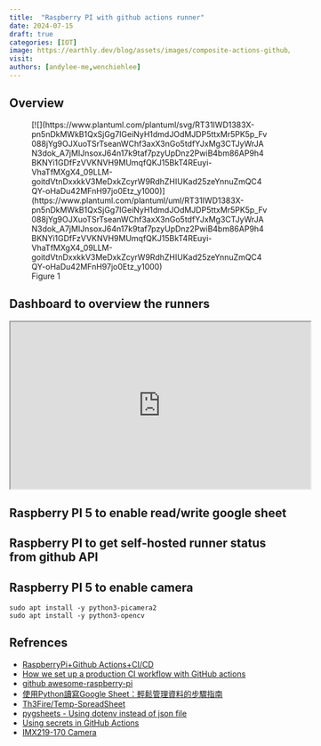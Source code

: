 ```yaml
---
title:  "Raspberry PI with github actions runner"
date: 2024-07-15
draft: true
categories: [IOT]
image: https://earthly.dev/blog/assets/images/composite-actions-github/workflow.png
visit:
authors: [andylee-me,wenchiehlee]
---
```


## Overview


<figure markdown="span">
[![](https://www.plantuml.com/plantuml/svg/RT31IWD1383X-pn5nDkMWkB1QxSjGg7IGeiNyH1dmdJOdMJDP5ttxMr5PK5p_Fv088jYg9OJXuoTSrTseanWChf3axX3nGo5tdfYJxMg3CTJyWrJAN3dok_A7jMIJnsoxJ64n17k9taf7pzyUpDnz2PwiB4bm86AP9h4BKNYi1GDfFzVVKNVH9MUmqfQKJ15BkT4REuyi-VhaTfMXgX4_09LLM-goitdVtnDxxkkV3MeDxkZcyrW9RdhZHIUKad25zeYnnuZmQC4QY-oHaDu42MFnH97jo0Etz_y1000)](https://www.plantuml.com/plantuml/uml/RT31IWD1383X-pn5nDkMWkB1QxSjGg7IGeiNyH1dmdJOdMJDP5ttxMr5PK5p_Fv088jYg9OJXuoTSrTseanWChf3axX3nGo5tdfYJxMg3CTJyWrJAN3dok_A7jMIJnsoxJ64n17k9taf7pzyUpDnz2PwiB4bm86AP9h4BKNYi1GDfFzVVKNVH9MUmqfQKJ15BkT4REuyi-VhaTfMXgX4_09LLM-goitdVtnDxxkkV3MeDxkZcyrW9RdhZHIUKad25zeYnnuZmQC4QY-oHaDu42MFnH97jo0Etz_y1000)
  <figcaption>Figure 1</figcaption>
</figure>

## Dashboard to overview the runners


<iframe width="540px" height="300px" src="https://docs.google.com/spreadsheets/d/1LtxS_ZH3dd5ycHIlkHENfWahl7QCVwYgoXJstf6HzQY/pubhtml?gid=0&amp;single=true&amp;widget=false&amp;headers=false"></iframe>

## Raspberry PI 5 to enable read/write google sheet

## Raspberry PI to get self-hosted runner status from github API
## Raspberry PI 5 to enable camera

```
sudo apt install -y python3-picamera2
sudo apt install -y python3-opencv
```

## Refrences
* [RaspberryPi+Github Actions+CI/CD](https://pabluc.medium.com/raspberrypi-github-actions-ci-cd-1dc098b4c7d3)
* [How we set up a production CI workflow with GitHub actions](https://insights.project-a.com/how-we-set-up-a-production-ci-workflow-with-github-actions/)
* [github awesome-raspberry-pi](https://github.com/thibmaek/awesome-raspberry-pi)
* [使用Python讀寫Google Sheet：輕鬆管理資料的步驟指南](https://medium.com/@yunnnzeng/%E4%BD%BF%E7%94%A8python%E8%AE%80%E5%AF%ABgoogle-sheet-%E8%BC%95%E9%AC%86%E7%AE%A1%E7%90%86%E8%B3%87%E6%96%99%E7%9A%84%E6%AD%A5%E9%A9%9F%E6%8C%87%E5%8D%97-5e029c2c4c3c)
* [Th3Fire/Temp-SpreadSheet](https://github.com/Th3Fire/Temp-SpreadSheet)
* [pygsheets - Using dotenv instead of json file](https://stackoverflow.com/questions/58643462/pygsheets-using-dotenv-instead-of-json-file)
* [Using secrets in GitHub Actions](https://docs.github.com/en/actions/security-for-github-actions/security-guides/using-secrets-in-github-actions?tool=webui)
* [IMX219-170 Camera](https://www.waveshare.com/wiki/IMX219-170_Camera)
